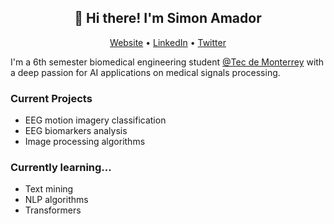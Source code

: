 <h2 align='center'>
👋 Hi there! I'm Simon Amador
</h2>

<p align="center">
  <a href="https://sites.google.com/view/carlossimonamador/">Website</a> •
  <a href="https://www.linkedin.com/in/carlos-simon-amador-izaguirre/">LinkedIn</a> •
  <a href="https://twitter.com/samador0208">Twitter</a>
</p>

I'm a 6th semester biomedical engineering student <a href="https://tec.mx/es/profesional?utm_cmpa=0067476&utm_source=google&utm_medium=search&utm_campaign=perf&gad=1&gclid=Cj0KCQjwu-KiBhCsARIsAPztUF3zKb6PnDQjqccn8Plai6GVYy1MXd0YbcaNzC6jdxhQf3cxEKVUgioaAqHTEALw_wcB&gclsrc=aw.ds">@Tec de Monterrey</a> with a deep passion for AI applications on medical signals processing.

### Current Projects
- EEG motion imagery classification
- EEG biomarkers analysis
- Image processing algorithms

### Currently learning...
- Text mining
- NLP algorithms
- Transformers
